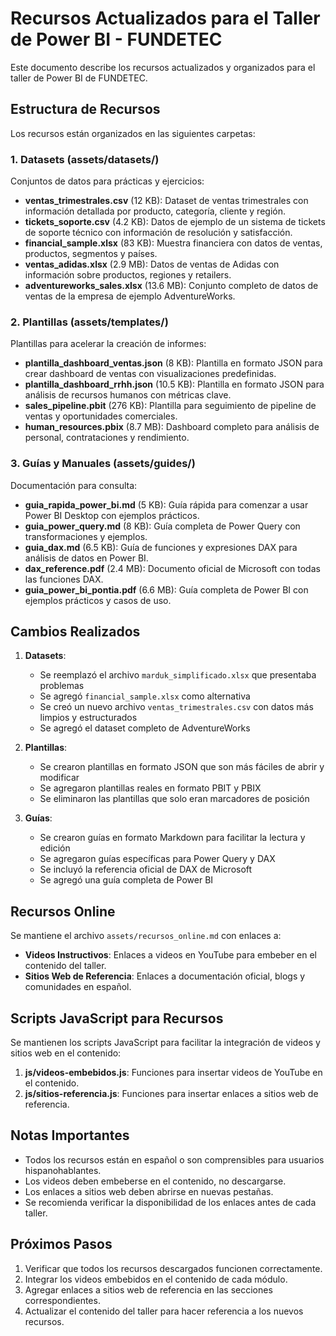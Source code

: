 # Recursos Actualizados para el Taller de Power BI - FUNDETEC

Este documento describe los recursos actualizados y organizados para el taller de Power BI de FUNDETEC.

## Estructura de Recursos

Los recursos están organizados en las siguientes carpetas:

### 1. Datasets (assets/datasets/)

Conjuntos de datos para prácticas y ejercicios:

- **ventas_trimestrales.csv** (12 KB): Dataset de ventas trimestrales con información detallada por producto, categoría, cliente y región.
- **tickets_soporte.csv** (4.2 KB): Datos de ejemplo de un sistema de tickets de soporte técnico con información de resolución y satisfacción.
- **financial_sample.xlsx** (83 KB): Muestra financiera con datos de ventas, productos, segmentos y países.
- **ventas_adidas.xlsx** (2.9 MB): Datos de ventas de Adidas con información sobre productos, regiones y retailers.
- **adventureworks_sales.xlsx** (13.6 MB): Conjunto completo de datos de ventas de la empresa de ejemplo AdventureWorks.

### 2. Plantillas (assets/templates/)

Plantillas para acelerar la creación de informes:

- **plantilla_dashboard_ventas.json** (8 KB): Plantilla en formato JSON para crear dashboard de ventas con visualizaciones predefinidas.
- **plantilla_dashboard_rrhh.json** (10.5 KB): Plantilla en formato JSON para análisis de recursos humanos con métricas clave.
- **sales_pipeline.pbit** (276 KB): Plantilla para seguimiento de pipeline de ventas y oportunidades comerciales.
- **human_resources.pbix** (8.7 MB): Dashboard completo para análisis de personal, contrataciones y rendimiento.

### 3. Guías y Manuales (assets/guides/)

Documentación para consulta:

- **guia_rapida_power_bi.md** (5 KB): Guía rápida para comenzar a usar Power BI Desktop con ejemplos prácticos.
- **guia_power_query.md** (8 KB): Guía completa de Power Query con transformaciones y ejemplos.
- **guia_dax.md** (6.5 KB): Guía de funciones y expresiones DAX para análisis de datos en Power BI.
- **dax_reference.pdf** (2.4 MB): Documento oficial de Microsoft con todas las funciones DAX.
- **guia_power_bi_pontia.pdf** (6.6 MB): Guía completa de Power BI con ejemplos prácticos y casos de uso.

## Cambios Realizados

1. **Datasets**:
   - Se reemplazó el archivo `marduk_simplificado.xlsx` que presentaba problemas
   - Se agregó `financial_sample.xlsx` como alternativa
   - Se creó un nuevo archivo `ventas_trimestrales.csv` con datos más limpios y estructurados
   - Se agregó el dataset completo de AdventureWorks

2. **Plantillas**:
   - Se crearon plantillas en formato JSON que son más fáciles de abrir y modificar
   - Se agregaron plantillas reales en formato PBIT y PBIX
   - Se eliminaron las plantillas que solo eran marcadores de posición

3. **Guías**:
   - Se crearon guías en formato Markdown para facilitar la lectura y edición
   - Se agregaron guías específicas para Power Query y DAX
   - Se incluyó la referencia oficial de DAX de Microsoft
   - Se agregó una guía completa de Power BI

## Recursos Online

Se mantiene el archivo `assets/recursos_online.md` con enlaces a:

- **Videos Instructivos**: Enlaces a videos en YouTube para embeber en el contenido del taller.
- **Sitios Web de Referencia**: Enlaces a documentación oficial, blogs y comunidades en español.

## Scripts JavaScript para Recursos

Se mantienen los scripts JavaScript para facilitar la integración de videos y sitios web en el contenido:

1. **js/videos-embebidos.js**: Funciones para insertar videos de YouTube en el contenido.
2. **js/sitios-referencia.js**: Funciones para insertar enlaces a sitios web de referencia.

## Notas Importantes

- Todos los recursos están en español o son comprensibles para usuarios hispanohablantes.
- Los videos deben embeberse en el contenido, no descargarse.
- Los enlaces a sitios web deben abrirse en nuevas pestañas.
- Se recomienda verificar la disponibilidad de los enlaces antes de cada taller.

## Próximos Pasos

1. Verificar que todos los recursos descargados funcionen correctamente.
2. Integrar los videos embebidos en el contenido de cada módulo.
3. Agregar enlaces a sitios web de referencia en las secciones correspondientes.
4. Actualizar el contenido del taller para hacer referencia a los nuevos recursos.
